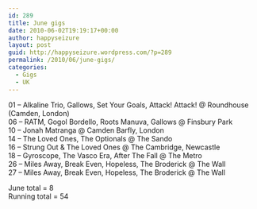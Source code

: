 ```yaml
---
id: 289
title: June gigs
date: 2010-06-02T19:19:17+00:00
author: happyseizure
layout: post
guid: http://happyseizure.wordpress.com/?p=289
permalink: /2010/06/june-gigs/
categories:
  - Gigs
  - UK
---
```

01 &#8211; Alkaline Trio, Gallows, Set Your Goals, Attack! Attack! @ Roundhouse (Camden, London)  
06 &#8211; RATM, Gogol Bordello, Roots Manuva, Gallows @ Finsbury Park  
10 &#8211; Jonah Matranga @ Camden Barfly, London  
14 &#8211; The Loved Ones, The Optionals @ The Sando  
16 &#8211; Strung Out & The Loved Ones @ The Cambridge, Newcastle  
18 &#8211; Gyroscope, The Vasco Era, After The Fall @ The Metro  
26 &#8211; Miles Away, Break Even, Hopeless, The Broderick @ The Wall  
27 &#8211; Miles Away, Break Even, Hopeless, The Broderick @ The Wall

June total = 8  
Running total = 54